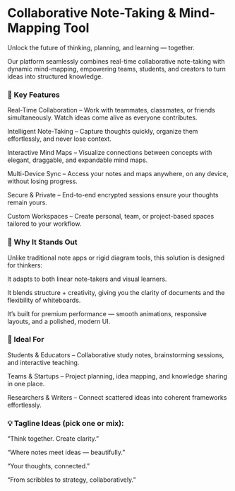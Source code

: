 # Collaborative Note-Taking & Mind-Mapping Tool

Unlock the future of thinking, planning, and learning — together.

Our platform seamlessly combines real-time collaborative note-taking with dynamic mind-mapping, empowering teams, students, and creators to turn ideas into structured knowledge.

### 🌟 Key Features

Real-Time Collaboration – Work with teammates, classmates, or friends simultaneously. Watch ideas come alive as everyone contributes.

Intelligent Note-Taking – Capture thoughts quickly, organize them effortlessly, and never lose context.

Interactive Mind Maps – Visualize connections between concepts with elegant, draggable, and expandable mind maps.

Multi-Device Sync – Access your notes and maps anywhere, on any device, without losing progress.

Secure & Private – End-to-end encrypted sessions ensure your thoughts remain yours.

Custom Workspaces – Create personal, team, or project-based spaces tailored to your workflow.

 ### 🎯 Why It Stands Out

Unlike traditional note apps or rigid diagram tools, this solution is designed for thinkers:

It adapts to both linear note-takers and visual learners.

It blends structure + creativity, giving you the clarity of documents and the flexibility of whiteboards.

It’s built for premium performance — smooth animations, responsive layouts, and a polished, modern UI.

### 🚀 Ideal For

Students & Educators – Collaborative study notes, brainstorming sessions, and interactive teaching.

Teams & Startups – Project planning, idea mapping, and knowledge sharing in one place.

Researchers & Writers – Connect scattered ideas into coherent frameworks effortlessly.

### 💡 Tagline Ideas (pick one or mix):

“Think together. Create clarity.”

“Where notes meet ideas — beautifully.”

“Your thoughts, connected.”

“From scribbles to strategy, collaboratively.”


